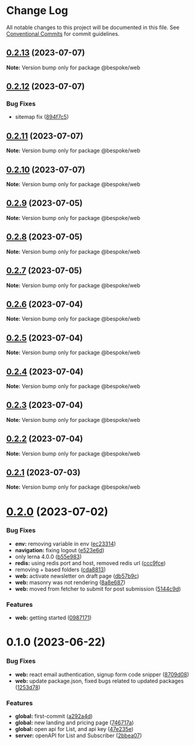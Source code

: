 # Change Log

All notable changes to this project will be documented in this file.
See [Conventional Commits](https://conventionalcommits.org) for commit guidelines.

## [0.2.13](https://github.com/bespoke-surf/bespoke/compare/v0.2.12...v0.2.13) (2023-07-07)

**Note:** Version bump only for package @bespoke/web





## [0.2.12](https://github.com/bespoke-surf/bespoke/compare/v0.2.11...v0.2.12) (2023-07-07)


### Bug Fixes

* sitemap fix ([894f7c5](https://github.com/bespoke-surf/bespoke/commit/894f7c5383fb7430570fd1113518d1f48ea4850a))





## [0.2.11](https://github.com/bespoke-surf/bespoke/compare/v0.2.10...v0.2.11) (2023-07-07)

**Note:** Version bump only for package @bespoke/web





## [0.2.10](https://github.com/bespoke-surf/bespoke/compare/v0.2.9...v0.2.10) (2023-07-07)

**Note:** Version bump only for package @bespoke/web





## [0.2.9](https://github.com/bespoke-surf/bespoke/compare/v0.2.8...v0.2.9) (2023-07-05)

**Note:** Version bump only for package @bespoke/web





## [0.2.8](https://github.com/bespoke-surf/bespoke/compare/v0.2.7...v0.2.8) (2023-07-05)

**Note:** Version bump only for package @bespoke/web





## [0.2.7](https://github.com/bespoke-surf/bespoke/compare/v0.2.6...v0.2.7) (2023-07-05)

**Note:** Version bump only for package @bespoke/web





## [0.2.6](https://github.com/bespoke-surf/bespoke/compare/v0.2.5...v0.2.6) (2023-07-04)

**Note:** Version bump only for package @bespoke/web





## [0.2.5](https://github.com/bespoke-surf/bespoke/compare/v0.2.4...v0.2.5) (2023-07-04)

**Note:** Version bump only for package @bespoke/web





## [0.2.4](https://github.com/bespoke-surf/bespoke/compare/v0.2.3...v0.2.4) (2023-07-04)

**Note:** Version bump only for package @bespoke/web





## [0.2.3](https://github.com/bespoke-surf/bespoke/compare/v0.2.2...v0.2.3) (2023-07-04)

**Note:** Version bump only for package @bespoke/web





## [0.2.2](https://github.com/bespoke-surf/bespoke/compare/v0.2.1...v0.2.2) (2023-07-04)

**Note:** Version bump only for package @bespoke/web





## [0.2.1](https://github.com/bespoke-surf/bespoke/compare/v0.2.0...v0.2.1) (2023-07-03)

**Note:** Version bump only for package @bespoke/web





# [0.2.0](https://github.com/bespoke-surf/bespoke/compare/v0.1.0...v0.2.0) (2023-07-02)


### Bug Fixes

* **env:** removing variable in env ([ec23314](https://github.com/bespoke-surf/bespoke/commit/ec23314d8a43ae799dfc35eb8301699bd61b25e1))
* **navigation:** fixing logout ([e523e6d](https://github.com/bespoke-surf/bespoke/commit/e523e6dc097e669e8884749e8f9bc87eda09a61b))
* only lerna 4.0.0 ([b55e983](https://github.com/bespoke-surf/bespoke/commit/b55e983aa64444f4ab76197a5dadaddac152d4bf))
* **redis:** using redis port and host, removed redis url ([ccc9fce](https://github.com/bespoke-surf/bespoke/commit/ccc9fceb43b9a6147127238a4ad96e2c794105af))
* removing + based folders ([cda8813](https://github.com/bespoke-surf/bespoke/commit/cda881395d51d0339f11444d6b43b99f868c99d9))
* **web:** activate newsletter on draft page ([db57b9c](https://github.com/bespoke-surf/bespoke/commit/db57b9c03af2d640ba4006f0f2e86653a45d6e30))
* **web:** masonry was not rendering ([8a8e687](https://github.com/bespoke-surf/bespoke/commit/8a8e687239a31b4a43c559bdddff6781af56be03))
* **web:** moved from fetcher to submit for post submission ([5144c9d](https://github.com/bespoke-surf/bespoke/commit/5144c9d3ee57d33c98fd713d1fd35099f556d4d2))


### Features

* **web:** getting started ([0987171](https://github.com/bespoke-surf/bespoke/commit/0987171467ba04999e1eee0a1c512ec73c7a0894))





# 0.1.0 (2023-06-22)

### Bug Fixes

- **web:** react email authentication, signup form code snipper ([8709d08](https://github.com/bespoke-surf/bespoke/commit/8709d0864998678163e570c4bf57ffaa8cdc3a33))
- **web:** update package.json, fixed bugs related to updated packages ([1253d78](https://github.com/bespoke-surf/bespoke/commit/1253d78b592adf1bc48eaa30feeb232ec60f352d))

### Features

- **global:** first-commit ([a292a4d](https://github.com/bespoke-surf/bespoke/commit/a292a4d795bab7e38181115db4e8e5d42c52f3a4))
- **global:** new landing and pricing page ([746717a](https://github.com/bespoke-surf/bespoke/commit/746717aa91af89ffdccb888bfd8f25ec8d3c9b34))
- **global:** open api for List, and api key ([47e235e](https://github.com/bespoke-surf/bespoke/commit/47e235e567be827adf4ee2db970a9520c84be25d))
- **server:** openAPI for List and Subscriber ([2bbea07](https://github.com/bespoke-surf/bespoke/commit/2bbea078b3031c0dca6b0e11a1d17bc3ab4a0b65))
